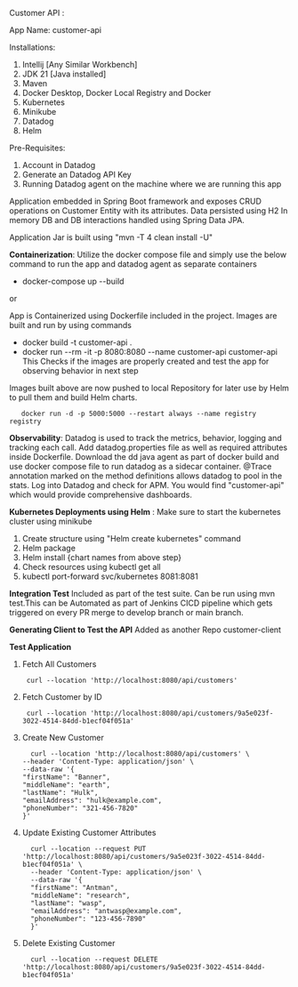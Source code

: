 Customer API :

App Name: customer-api

Installations: 
1. Intellij [Any Similar Workbench]
2. JDK 21 [Java installed]
3. Maven 
4. Docker Desktop, Docker Local Registry and Docker
5. Kubernetes
6. Minikube
7. Datadog
8. Helm

Pre-Requisites:
1. Account in Datadog
2. Generate an Datadog API Key
3. Running Datadog agent on the machine where we are running this app

Application embedded in Spring Boot framework and exposes CRUD operations on Customer Entity with its attributes. 
Data persisted using H2 In memory DB and DB interactions handled using Spring Data JPA.

Application Jar is built using "mvn -T 4 clean install -U"

**Containerization**:
Utilize the docker compose file and simply use the below command to run the app and datadog agent as separate containers
- docker-compose up --build

or

App is Containerized using Dockerfile included in the project. Images are built and run by using commands
- docker build -t customer-api .
- docker run --rm -it -p 8080:8080 --name customer-api customer-api
This Checks if the images are properly created and test the app for observing behavior in next step

Images built above are now pushed to local Repository for later use by Helm to pull them and build Helm charts.
```
   docker run -d -p 5000:5000 --restart always --name registry registry
```

**Observability**: 
Datadog is used to track the metrics, behavior, logging and tracking each call.
Add datadog.properties file as well as required attributes inside Dockerfile.
Download the dd java agent as part of docker build and use docker compose file to run datadog as a sidecar container.
@Trace annotation marked on the method definitions allows datadog to pool in the stats.
Log into Datadog and check for APM. You would find "customer-api" which would provide comprehensive dashboards.


**Kubernetes Deployments using Helm** :
Make sure to start the kubernetes cluster using minikube
1. Create structure using "Helm create kubernetes" command
2. Helm package 
3. Helm install {chart names from above step}
4. Check resources using kubectl get all
5. kubectl port-forward svc/kubernetes 8081:8081

**Integration Test**
Included as part of the test suite. Can be run using mvn test.This can be Automated as part of Jenkins CICD pipeline which gets triggered on every PR merge
to develop branch or main branch.


**Generating Client to Test the API**
Added as another Repo customer-client

**Test Application**
1. Fetch All Customers
   ```
    curl --location 'http://localhost:8080/api/customers'
   ```
2. Fetch Customer by ID
    ```
     curl --location 'http://localhost:8080/api/customers/9a5e023f-3022-4514-84dd-b1ecf04f051a'
    ```
3. Create New Customer
    ```
      curl --location 'http://localhost:8080/api/customers' \
    --header 'Content-Type: application/json' \
    --data-raw '{
    "firstName": "Banner",
    "middleName": "earth",
    "lastName": "Hulk",
    "emailAddress": "hulk@example.com",
    "phoneNumber": "321-456-7820"
    }'
    ```
4. Update Existing Customer Attributes
    ```
      curl --location --request PUT 'http://localhost:8080/api/customers/9a5e023f-3022-4514-84dd-b1ecf04f051a' \
      --header 'Content-Type: application/json' \
      --data-raw '{
      "firstName": "Antman",
      "middleName": "research",
      "lastName": "wasp",
      "emailAddress": "antwasp@example.com",
      "phoneNumber": "123-456-7890"
      }'
    ```
5. Delete Existing Customer
    ```
      curl --location --request DELETE 'http://localhost:8080/api/customers/9a5e023f-3022-4514-84dd-b1ecf04f051a'
    ```
